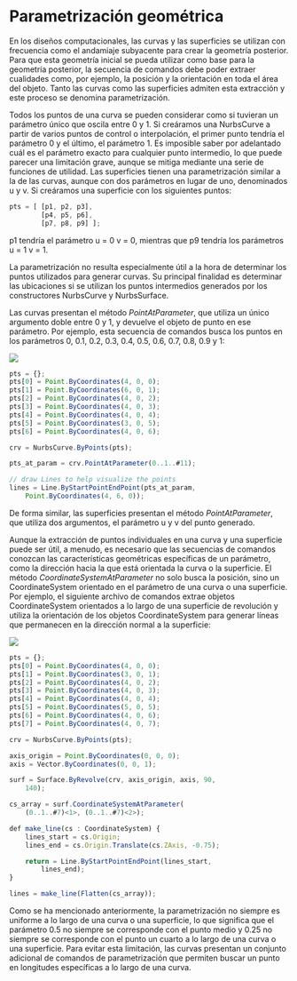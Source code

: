 # Parametrización geométrica

En los diseños computacionales, las curvas y las superficies se utilizan con frecuencia como el andamiaje subyacente para crear la geometría posterior. Para que esta geometría inicial se pueda utilizar como base para la geometría posterior, la secuencia de comandos debe poder extraer cualidades como, por ejemplo, la posición y la orientación en toda el área del objeto. Tanto las curvas como las superficies admiten esta extracción y este proceso se denomina parametrización.

Todos los puntos de una curva se pueden considerar como si tuvieran un parámetro único que oscila entre 0 y 1. Si creáramos una NurbsCurve a partir de varios puntos de control o interpolación, el primer punto tendría el parámetro 0 y el último, el parámetro 1. Es imposible saber por adelantado cuál es el parámetro exacto para cualquier punto intermedio, lo que puede parecer una limitación grave, aunque se mitiga mediante una serie de funciones de utilidad. Las superficies tienen una parametrización similar a la de las curvas, aunque con dos parámetros en lugar de uno, denominados u y v. Si creáramos una superficie con los siguientes puntos:

```js
pts = [ [p1, p2, p3],
        [p4, p5, p6],
        [p7, p8, p9] ];
```

p1 tendría el parámetro u = 0 v = 0, mientras que p9 tendría los parámetros u = 1 v = 1.

La parametrización no resulta especialmente útil a la hora de determinar los puntos utilizados para generar curvas. Su principal finalidad es determinar las ubicaciones si se utilizan los puntos intermedios generados por los constructores NurbsCurve y NurbsSurface.

Las curvas presentan el método _PointAtParameter_, que utiliza un único argumento doble entre 0 y 1, y devuelve el objeto de punto en ese parámetro. Por ejemplo, esta secuencia de comandos busca los puntos en los parámetros 0, 0.1, 0.2, 0.3, 0.4, 0.5, 0.6, 0.7, 0.8, 0.9 y 1:

![](../images/8-2/7/GeometricParameterization\_01.png)

```js
pts = {};
pts[0] = Point.ByCoordinates(4, 0, 0);
pts[1] = Point.ByCoordinates(6, 0, 1);
pts[2] = Point.ByCoordinates(4, 0, 2);
pts[3] = Point.ByCoordinates(4, 0, 3);
pts[4] = Point.ByCoordinates(4, 0, 4);
pts[5] = Point.ByCoordinates(3, 0, 5);
pts[6] = Point.ByCoordinates(4, 0, 6);

crv = NurbsCurve.ByPoints(pts);

pts_at_param = crv.PointAtParameter(0..1..#11);

// draw Lines to help visualize the points
lines = Line.ByStartPointEndPoint(pts_at_param,
    Point.ByCoordinates(4, 6, 0));
```

De forma similar, las superficies presentan el método _PointAtParameter_, que utiliza dos argumentos, el parámetro u y v del punto generado.

Aunque la extracción de puntos individuales en una curva y una superficie puede ser útil, a menudo, es necesario que las secuencias de comandos conozcan las características geométricas específicas de un parámetro, como la dirección hacia la que está orientada la curva o la superficie. El método _CoordinateSystemAtParameter_ no solo busca la posición, sino un CoordinateSystem orientado en el parámetro de una curva o una superficie. Por ejemplo, el siguiente archivo de comandos extrae objetos CoordinateSystem orientados a lo largo de una superficie de revolución y utiliza la orientación de los objetos CoordinateSystem para generar líneas que permanecen en la dirección normal a la superficie:

![](../images/8-2/7/GeometricParameterization\_02.png)

```js
pts = {};
pts[0] = Point.ByCoordinates(4, 0, 0);
pts[1] = Point.ByCoordinates(3, 0, 1);
pts[2] = Point.ByCoordinates(4, 0, 2);
pts[3] = Point.ByCoordinates(4, 0, 3);
pts[4] = Point.ByCoordinates(4, 0, 4);
pts[5] = Point.ByCoordinates(5, 0, 5);
pts[6] = Point.ByCoordinates(4, 0, 6);
pts[7] = Point.ByCoordinates(4, 0, 7);

crv = NurbsCurve.ByPoints(pts);

axis_origin = Point.ByCoordinates(0, 0, 0);
axis = Vector.ByCoordinates(0, 0, 1);

surf = Surface.ByRevolve(crv, axis_origin, axis, 90,
    140);

cs_array = surf.CoordinateSystemAtParameter(
    (0..1..#7)<1>, (0..1..#7)<2>);

def make_line(cs : CoordinateSystem) {
	lines_start = cs.Origin;
    lines_end = cs.Origin.Translate(cs.ZAxis, -0.75);

    return = Line.ByStartPointEndPoint(lines_start,
        lines_end);
}

lines = make_line(Flatten(cs_array));
```

Como se ha mencionado anteriormente, la parametrización no siempre es uniforme a lo largo de una curva o una superficie, lo que significa que el parámetro 0.5 no siempre se corresponde con el punto medio y 0.25 no siempre se corresponde con el punto un cuarto a lo largo de una curva o una superficie. Para evitar esta limitación, las curvas presentan un conjunto adicional de comandos de parametrización que permiten buscar un punto en longitudes específicas a lo largo de una curva.
